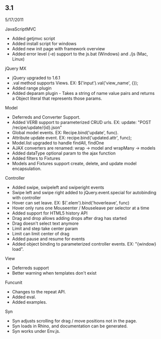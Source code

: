 ## 3.1

5/17/2011

JavaScriptMVC
- Added getjmvc script
- Added install script for windows
- Added new init page with framework overview
- Added error level (-e) support to the js.bat (Windows) and ./js (Mac, Linux)

jQuery MX
- jQuery upgraded to 1.6.1
- .val method supports Views. EX: $('input').val('view_name', {});
- Added range plugin
- Added deparam plugin - Takes a string of name value pairs and returns a Object literal that represents those params.

Model
- Deferreds and Converter Support.
- Added VERB support to parameterized CRUD urls.  EX:  update: "POST /recipe/update/{id}.json"
- Global model events. EX: Recipe.bind('update', func).
- Attribute update event. EX: recipe.bind('updated.attr', func);
- Model.list upgraded to handle findAll, findOne
- AJAX converters are renamed: wrap -> model and wrapMany -> models
- Added dataType optional param to the ajax function
- Added filters to Fixtures
- Models and Fixtures support create, delete, and update model encapsulation.

Controller
- Added swipe, swipeleft and swiperight events
- Swipe left and swipe right added to jQuery.event.special for autobinding with controller
- Hover can set leave. EX: $('.elem').bind('hoverleave', func)
- Hover only runs one Mouseenter / Mouseleave per selector at a time
- Added support for HTML5 history API
- Drag and drop allows adding drops after drag has started 
- Drag doesn't select text anymore
- Limit and step take center param
- Limit can limit center of drag
- Added pause and resume for events
- Added object binding to parameterized controller events.  EX: "{window} load".
    
View
- Deferreds support
- Better warning when templates don't exist
    
Funcunit
- Changes to the repeat API.
- Added eval.
- Added examples.

Syn
- Syn adjusts scrolling for drag / move positions not in the page.
- Syn loads in Rhino, and documentation can be generated.
- Syn works under Env.js.